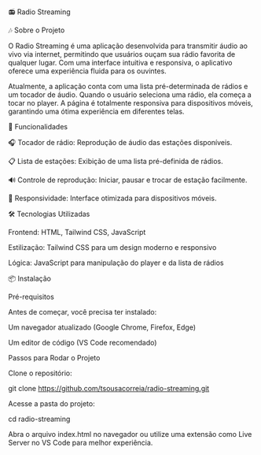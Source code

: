 📻 Radio Streaming

🎶 Sobre o Projeto

O Radio Streaming é uma aplicação desenvolvida para transmitir áudio ao vivo via internet, permitindo que usuários ouçam sua rádio favorita de qualquer lugar. Com uma interface intuitiva e responsiva, o aplicativo oferece uma experiência fluida para os ouvintes.

Atualmente, a aplicação conta com uma lista pré-determinada de rádios e um tocador de áudio. Quando o usuário seleciona uma rádio, ela começa a tocar no player. A página é totalmente responsiva para dispositivos móveis, garantindo uma ótima experiência em diferentes telas.

🚀 Funcionalidades

🎧 Tocador de rádio: Reprodução de áudio das estações disponíveis.

📋 Lista de estações: Exibição de uma lista pré-definida de rádios.

🔊 Controle de reprodução: Iniciar, pausar e trocar de estação facilmente.

📱 Responsividade: Interface otimizada para dispositivos móveis.

🛠️ Tecnologias Utilizadas

Frontend: HTML, Tailwind CSS, JavaScript

Estilização: Tailwind CSS para um design moderno e responsivo

Lógica: JavaScript para manipulação do player e da lista de rádios

📦 Instalação

Pré-requisitos

Antes de começar, você precisa ter instalado:

Um navegador atualizado (Google Chrome, Firefox, Edge)

Um editor de código (VS Code recomendado)

Passos para Rodar o Projeto

Clone o repositório:

git clone https://github.com/tsousacorreia/radio-streaming.git

Acesse a pasta do projeto:

cd radio-streaming

Abra o arquivo index.html no navegador ou utilize uma extensão como Live Server no VS Code para melhor experiência.
